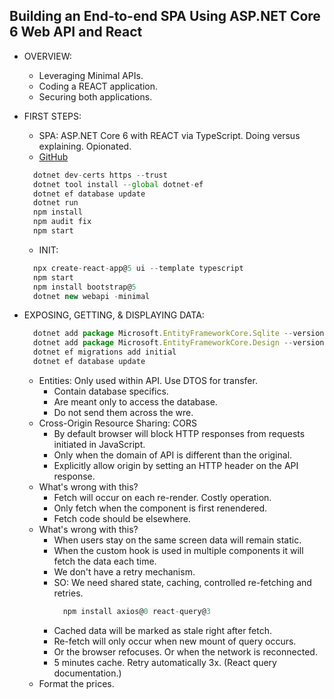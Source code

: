 ## Building an End-to-end SPA Using ASP.NET Core 6 Web API and React

- OVERVIEW:
  - Leveraging Minimal APIs.
  - Coding a REACT application.
  - Securing both applications.

- FIRST STEPS:
  - SPA: ASP.NET Core 6 with REACT via TypeScript. Doing versus explaining. Opionated.
  - [GitHub](https://github.com/RolandGuijt/ps-globomantics-webapi-react)
  ```javascript
    dotnet dev-certs https --trust
    dotnet tool install --global dotnet-ef
    dotnet ef database update
    dotnet run
    npm install
    npm audit fix
    npm start
  ```
  - INIT:
  ```javascript
    npx create-react-app@5 ui --template typescript
    npm start
    npm install bootstrap@5
    dotnet new webapi -minimal
  ```

- EXPOSING, GETTING, & DISPLAYING DATA:
  ```javascript
    dotnet add package Microsoft.EntityFrameworkCore.Sqlite --version 6.*
    dotnet add package Microsoft.EntityFrameworkCore.Design --version 6.*
    dotnet ef migrations add initial
    dotnet ef database update
  ```
  - Entities: Only used within API. Use DTOS for transfer.
    - Contain database specifics. 
    - Are meant only to access the database.
    - Do not send them across the wre.
  - Cross-Origin Resource Sharing: CORS
    - By default browser will block HTTP responses from requests initiated in JavaScript.
    - Only when the domain of API is different than the original.
    - Explicitly allow origin by setting an HTTP header on the API response.
  - What's wrong with this?
    - Fetch will occur on each re-render. Costly operation.
    - Only fetch when the component is first renendered.
    - Fetch code should be elsewhere.
  - What's wrong with this?
    - When users stay on the same screen data will remain static.
    - When the custom hook is used in multiple components it will fetch the data each time.
    - We don't have a retry mechanism.
    - SO: We need shared state, caching, controlled re-fetching and retries.
      ```javascript
        npm install axios@0 react-query@3
      ```
    - Cached data will be marked as stale right after fetch.
    - Re-fetch will only occur when new mount of query occurs. 
    - Or the browser refocuses. Or when the network is reconnected.
    - 5 minutes cache. Retry automatically 3x. (React query documentation.)
  - Format the prices.
